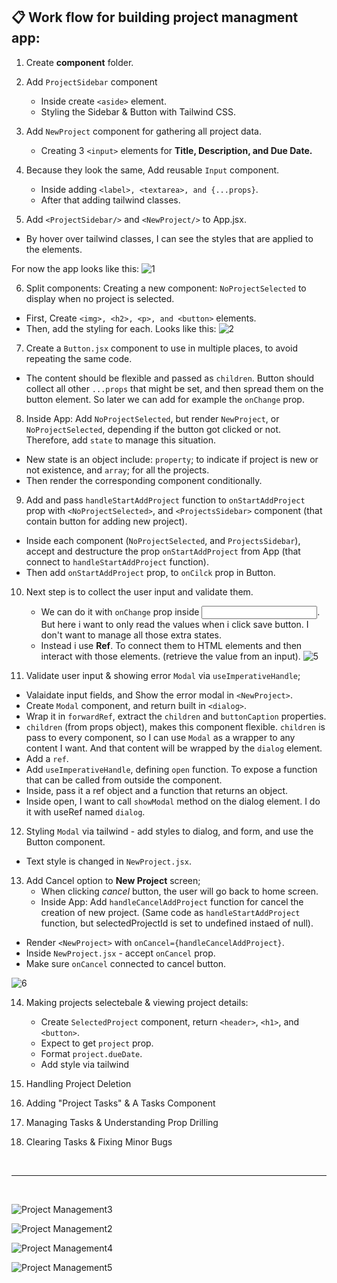 ## 📋 Work flow for building project managment app:
1. Create **component** folder.

2. Add `ProjectSidebar` component
   * Inside create `<aside>` element.
   * Styling the Sidebar & Button with Tailwind CSS.

3. Add `NewProject` component for gathering all project data.
   * Creating 3 `<input>` elements for **Title, Description, and Due Date.**

4. Because they look the same, Add reusable `Input` component.
   * Inside adding `<label>, <textarea>, and {...props}`.
   * After that adding tailwind classes.

5. Add `<ProjectSidebar/>` and `<NewProject/>` to App.jsx.
* By hover over tailwind classes, I can see the styles that are applied to the elements.

For now the app looks like this:
![1](https://github.com/shanibider/React-project-management/assets/72359805/33ace472-9907-42c0-8abd-84dc12fe2589)

6. Split components: Creating a new component: `NoProjectSelected` to display when no project is selected.
  * First, Create `<img>, <h2>, <p>, and <button>` elements.
  * Then, add the styling for each.
Looks like this:
![2](https://github.com/shanibider/React-project-management/assets/72359805/0c4217ac-1059-4bce-b0e4-f695a7a1750c)

7. Create a `Button.jsx` component to use in multiple places, to avoid repeating the same code.
  * The content should be flexible and passed as `children`. Button should collect all other `...props` that might be set, and then spread them on the button element. So later we can add for example the `onChange` prop.

8. Inside App: Add `NoProjectSelected`, but render `NewProject`, or `NoProjectSelected`, depending if the button got clicked or not. Therefore, add `state` to manage this situation.
  * New state is an object include: `property`; to indicate if project is new or not existence, and `array`; for all the projects.
  * Then render the corresponding component conditionally.
    
9. Add and pass `handleStartAddProject` function to `onStartAddProject` prop with `<NoProjectSelected>`, and `<ProjectsSidebar>` component (that contain button for adding new project).
  * Inside each component (`NoProjectSelected`, and `ProjectsSidebar`), accept and destructure the prop `onStartAddProject` from App (that connect to `handleStartAddProject` function).
  * Then add `onStartAddProject` prop, to `onCilck` prop in Button.
    
10. Next step is to collect the user input and validate them.
    * We can do it with `onChange` prop inside <input>. But here i want to only read the values when i click save button. I don't want to manage all those extra states.
    * Instead i use **Ref**. To connect them to HTML elements and then interact with those elements. (retrieve the value from an input).
![5](https://github.com/shanibider/React-project-management/assets/72359805/2866ab87-8f24-460c-a60a-a6955a872179)

11. Validate user input & showing error `Modal` via `useImperativeHandle`;
  * Valaidate input fields, and Show the error modal in `<NewProject>`.
  * Create `Modal` component, and return built in `<dialog>`.
  * Wrap it in `forwardRef`, extract the `children` and `buttonCaption` properties.
  * `children` (from props object), makes this component flexible. `children` is pass to every component, so I can use `Modal` as a wrapper to any content I want. And that content will be wrapped by the `dialog` element.
  * Add a `ref`.
  * Add `useImperativeHandle`, defining `open` function. To expose a function that can be called from outside the component.
  * Inside, pass it a ref object and a function that returns an object.
  * Inside open, I want to call `showModal` method on the dialog element. I do it with useRef named `dialog`.

12. Styling `Modal` via tailwind - add styles to dialog, and form, and use the Button component.
  * Text style is changed in `NewProject.jsx`.

13. Add Cancel option to **New Project** screen;
    * When clicking *cancel* button, the user will go back to home screen.
    * Inside App: Add `handleCancelAddProject` function for cancel the creation of new project. (Same code as `handleStartAddProject` function, but selectedProjectId is set to undefined instaed of null).
   * Render `<NewProject>` with `onCancel={handleCancelAddProject}`.
   * Inside `NewProject.jsx` -  accept `onCancel` prop.
   * Make sure `onCancel` connected to cancel button. 

![6](https://github.com/shanibider/React-project-management/assets/72359805/37215eb0-7f60-4760-8cff-e7a052798c93)


14. Making projects selectebale & viewing project details:
     * Create `SelectedProject` component, return `<header>`, `<h1>`, and `<button>`.
     * Expect to get `project` prop.
     * Format `project.dueDate`.
     *  Add style via tailwind 


15. Handling Project Deletion

16. Adding "Project Tasks" & A Tasks Component

17. Managing Tasks & Understanding Prop Drilling

19. Clearing Tasks & Fixing Minor Bugs





























<br>

---
<br>

![Project Management3](https://github.com/shanibider/React-project-management/assets/72359805/213d0f3d-fc5b-4ab9-8d55-041ac6c5c841)

![Project Management2](https://github.com/shanibider/React-project-management/assets/72359805/0244802e-6ce3-4e5c-81f0-6dbad51c4cf3)

![Project Management4](https://github.com/shanibider/React-project-management/assets/72359805/24d0724d-31d6-4960-84e9-b8339c015350)

![Project Management5](https://github.com/shanibider/React-project-management/assets/72359805/099d1eef-faef-4b95-9f9e-ab3d9fc04f60)
